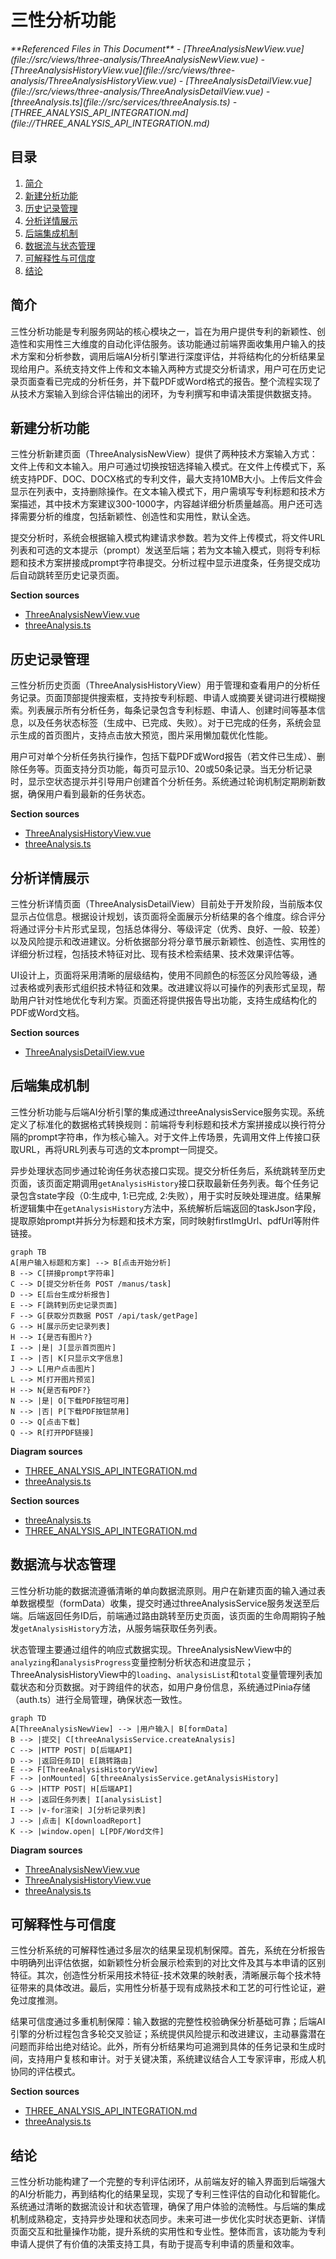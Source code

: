 # 三性分析功能

<cite>
**Referenced Files in This Document**  
- [ThreeAnalysisNewView.vue](file://src/views/three-analysis/ThreeAnalysisNewView.vue)
- [ThreeAnalysisHistoryView.vue](file://src/views/three-analysis/ThreeAnalysisHistoryView.vue)
- [ThreeAnalysisDetailView.vue](file://src/views/three-analysis/ThreeAnalysisDetailView.vue)
- [threeAnalysis.ts](file://src/services/threeAnalysis.ts)
- [THREE_ANALYSIS_API_INTEGRATION.md](file://THREE_ANALYSIS_API_INTEGRATION.md)
</cite>

## 目录
1. [简介](#简介)
2. [新建分析功能](#新建分析功能)
3. [历史记录管理](#历史记录管理)
4. [分析详情展示](#分析详情展示)
5. [后端集成机制](#后端集成机制)
6. [数据流与状态管理](#数据流与状态管理)
7. [可解释性与可信度](#可解释性与可信度)
8. [结论](#结论)

## 简介
三性分析功能是专利服务网站的核心模块之一，旨在为用户提供专利的新颖性、创造性和实用性三大维度的自动化评估服务。该功能通过前端界面收集用户输入的技术方案和分析参数，调用后端AI分析引擎进行深度评估，并将结构化的分析结果呈现给用户。系统支持文件上传和文本输入两种方式提交分析请求，用户可在历史记录页面查看已完成的分析任务，并下载PDF或Word格式的报告。整个流程实现了从技术方案输入到综合评估输出的闭环，为专利撰写和申请决策提供数据支持。

## 新建分析功能

三性分析新建页面（ThreeAnalysisNewView）提供了两种技术方案输入方式：文件上传和文本输入。用户可通过切换按钮选择输入模式。在文件上传模式下，系统支持PDF、DOC、DOCX格式的专利文件，最大支持10MB大小。上传后文件会显示在列表中，支持删除操作。在文本输入模式下，用户需填写专利标题和技术方案描述，其中技术方案建议300-1000字，内容越详细分析质量越高。用户还可选择需要分析的维度，包括新颖性、创造性和实用性，默认全选。

提交分析时，系统会根据输入模式构建请求参数。若为文件上传模式，将文件URL列表和可选的文本提示（prompt）发送至后端；若为文本输入模式，则将专利标题和技术方案拼接成prompt字符串提交。分析过程中显示进度条，任务提交成功后自动跳转至历史记录页面。

**Section sources**
- [ThreeAnalysisNewView.vue](file://src/views/three-analysis/ThreeAnalysisNewView.vue#L1-L430)
- [threeAnalysis.ts](file://src/services/threeAnalysis.ts#L240-L300)

## 历史记录管理

三性分析历史页面（ThreeAnalysisHistoryView）用于管理和查看用户的分析任务记录。页面顶部提供搜索框，支持按专利标题、申请人或摘要关键词进行模糊搜索。列表展示所有分析任务，每条记录包含专利标题、申请人、创建时间等基本信息，以及任务状态标签（生成中、已完成、失败）。对于已完成的任务，系统会显示生成的首页图片，支持点击放大预览，图片采用懒加载优化性能。

用户可对单个分析任务执行操作，包括下载PDF或Word报告（若文件已生成）、删除任务等。页面支持分页功能，每页可显示10、20或50条记录。当无分析记录时，显示空状态提示并引导用户创建首个分析任务。系统通过轮询机制定期刷新数据，确保用户看到最新的任务状态。

**Section sources**
- [ThreeAnalysisHistoryView.vue](file://src/views/three-analysis/ThreeAnalysisHistoryView.vue#L1-L745)
- [threeAnalysis.ts](file://src/services/threeAnalysis.ts#L301-L400)

## 分析详情展示

三性分析详情页面（ThreeAnalysisDetailView）目前处于开发阶段，当前版本仅显示占位信息。根据设计规划，该页面将全面展示分析结果的各个维度。综合评分将通过评分卡片形式呈现，包括总体得分、等级评定（优秀、良好、一般、较差）以及风险提示和改进建议。分析依据部分将分章节展示新颖性、创造性、实用性的详细分析过程，包括技术特征对比、现有技术检索结果、技术效果评估等。

UI设计上，页面将采用清晰的层级结构，使用不同颜色的标签区分风险等级，通过表格或列表形式组织技术特征和效果。改进建议将以可操作的列表形式呈现，帮助用户针对性地优化专利方案。页面还将提供报告导出功能，支持生成结构化的PDF或Word文档。

**Section sources**
- [ThreeAnalysisDetailView.vue](file://src/views/three-analysis/ThreeAnalysisDetailView.vue#L1-L20)

## 后端集成机制

三性分析功能与后端AI分析引擎的集成通过threeAnalysisService服务实现。系统定义了标准化的数据格式转换规则：前端将专利标题和技术方案拼接成以换行符分隔的prompt字符串，作为核心输入。对于文件上传场景，先调用文件上传接口获取URL，再将URL列表与可选的文本prompt一同提交。

异步处理状态同步通过轮询任务状态接口实现。提交分析任务后，系统跳转至历史页面，该页面定期调用`getAnalysisHistory`接口获取最新任务列表。每个任务记录包含state字段（0:生成中, 1:已完成, 2:失败），用于实时反映处理进度。结果解析逻辑集中在`getAnalysisHistory`方法中，系统解析后端返回的taskJson字段，提取原始prompt并拆分为标题和技术方案，同时映射firstImgUrl、pdfUrl等附件链接。

```mermaid
graph TB
A[用户输入标题和方案] --> B[点击开始分析]
B --> C[拼接prompt字符串]
C --> D[提交分析任务 POST /manus/task]
D --> E[后台生成分析报告]
E --> F[跳转到历史记录页面]
F --> G[获取分页数据 POST /api/task/getPage]
G --> H[展示历史记录列表]
H --> I{是否有图片?}
I --> |是| J[显示首页图片]
I --> |否| K[只显示文字信息]
J --> L[用户点击图片]
L --> M[打开图片预览]
H --> N{是否有PDF?}
N --> |是| O[下载PDF按钮可用]
N --> |否| P[下载PDF按钮禁用]
O --> Q[点击下载]
Q --> R[打开PDF链接]
```

**Diagram sources**
- [THREE_ANALYSIS_API_INTEGRATION.md](file://THREE_ANALYSIS_API_INTEGRATION.md#L300-L350)
- [threeAnalysis.ts](file://src/services/threeAnalysis.ts#L240-L519)

**Section sources**
- [threeAnalysis.ts](file://src/services/threeAnalysis.ts#L240-L519)
- [THREE_ANALYSIS_API_INTEGRATION.md](file://THREE_ANALYSIS_API_INTEGRATION.md#L1-L475)

## 数据流与状态管理

三性分析功能的数据流遵循清晰的单向数据流原则。用户在新建页面的输入通过表单数据模型（formData）收集，提交时通过threeAnalysisService服务发送至后端。后端返回任务ID后，前端通过路由跳转至历史页面，该页面的生命周期钩子触发`getAnalysisHistory`方法，从服务端获取任务列表。

状态管理主要通过组件的响应式数据实现。ThreeAnalysisNewView中的`analyzing`和`analysisProgress`变量控制分析状态和进度显示；ThreeAnalysisHistoryView中的`loading`、`analysisList`和`total`变量管理列表加载状态和分页数据。对于跨组件的状态，如用户身份信息，系统通过Pinia存储（auth.ts）进行全局管理，确保状态一致性。

```mermaid
graph TD
A[ThreeAnalysisNewView] --> |用户输入| B[formData]
B --> |提交| C[threeAnalysisService.createAnalysis]
C --> |HTTP POST| D[后端API]
D --> |返回任务ID| E[跳转路由]
E --> F[ThreeAnalysisHistoryView]
F --> |onMounted| G[threeAnalysisService.getAnalysisHistory]
G --> |HTTP POST| H[后端API]
H --> |返回任务列表| I[analysisList]
I --> |v-for渲染| J[分析记录列表]
J --> |点击| K[downloadReport]
K --> |window.open| L[PDF/Word文件]
```

**Diagram sources**
- [ThreeAnalysisNewView.vue](file://src/views/three-analysis/ThreeAnalysisNewView.vue#L1-L430)
- [ThreeAnalysisHistoryView.vue](file://src/views/three-analysis/ThreeAnalysisHistoryView.vue#L1-L745)
- [threeAnalysis.ts](file://src/services/threeAnalysis.ts#L240-L519)

## 可解释性与可信度

三性分析系统的可解释性通过多层次的结果呈现机制保障。首先，系统在分析报告中明确列出评估依据，如新颖性分析会展示检索到的对比文件及其与本申请的区别特征。其次，创造性分析采用技术特征-技术效果的映射表，清晰展示每个技术特征带来的具体改进。最后，实用性分析基于现有成熟技术和工艺的可行性论证，避免过度推测。

结果可信度通过多重机制保障：输入数据的完整性校验确保分析基础可靠；后端AI引擎的分析过程包含多轮交叉验证；系统提供风险提示和改进建议，主动暴露潜在问题而非给出绝对结论。此外，所有分析结果均可追溯到具体的任务记录和生成时间，支持用户复核和审计。对于关键决策，系统建议结合人工专家评审，形成人机协同的评估模式。

**Section sources**
- [THREE_ANALYSIS_API_INTEGRATION.md](file://THREE_ANALYSIS_API_INTEGRATION.md#L1-L475)
- [threeAnalysis.ts](file://src/services/threeAnalysis.ts#L240-L519)

## 结论
三性分析功能构建了一个完整的专利评估闭环，从前端友好的输入界面到后端强大的AI分析能力，再到结构化的结果呈现，实现了专利三性评估的自动化和智能化。系统通过清晰的数据流设计和状态管理，确保了用户体验的流畅性。与后端的集成机制成熟稳定，支持异步处理和状态同步。未来可进一步优化实时状态更新、详情页面交互和批量操作功能，提升系统的实用性和专业性。整体而言，该功能为专利申请人提供了有价值的决策支持工具，有助于提高专利申请的质量和效率。